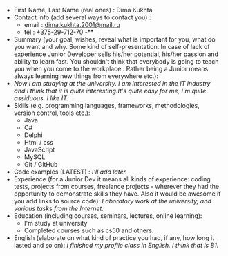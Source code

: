 * First Name, Last Name (real ones) : Dima Kukhta
* Contact Info (add several ways to contact you) : 
   * email : dima.kukhta.2001@mail.ru
   * tel : +375-29-712-70 -**
* Summary (your goal, wishes, reveal what is important for you, what do you want and why.
Some kind of self-presentation. In case of lack of experience  Junior Developer sells his/her potential, his/her passion and ability to learn fast. You shouldn't think that everybody is going to teach you when you come to the workplace . Rather being a Junior means always
learning new things from everywhere etc.): 
 * *Now I am studying at the university. I am interested in the IT industry and I think that it is quite interesting.It's quite easy for me, I'm quite assiduous. I like IT.*
* Skills (e.g. programming languages, frameworks, methodologies, version control, tools etc.):
   * Java
   * C#
   * Delphi
   * Html / css
   * JavaScript
   * MySQL
   * Git / GitHub
* Code examples (LATEST) : *I'll add later.*
* Experience (for a Junior Dev it means all kinds of experience: coding tests, projects from courses,
freelance projects - wherever they had the opportunity to demonstrate skills they have.
Also it would be awesome if you add links to source code): *Laboratory work at the university, and various tasks from the Internet.*
* Education (including courses, seminars, lectures, online learning):
   * I'm study at university
   * Completed courses such as cs50 and others.
* English (elaborate on what kind of practice you had, if any, how long it lasted and so on): *I finished my profile class in English. I think that is B1.*
